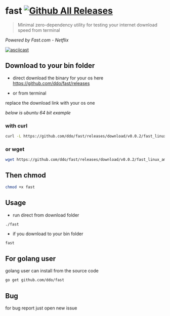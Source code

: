 # fast [![Github All Releases](https://img.shields.io/github/downloads/ddo/fast/total.svg?style=flat-square)]()
> Minimal zero-dependency utility for testing your internet download speed from terminal

*Powered by Fast.com - Netflix*

[![asciicast](https://asciinema.org/a/80106.png)](https://asciinema.org/a/80106)

## Download to your bin folder

* direct download the binary for your os here https://github.com/ddo/fast/releases

* or from terminal

replace the download link with your os one

*below is ubuntu 64 bit example*

### with curl

```sh
curl -L https://github.com/ddo/fast/releases/download/v0.0.2/fast_linux_amd64 -o fast
```

### or wget

```sh
wget https://github.com/ddo/fast/releases/download/v0.0.2/fast_linux_amd64 -O fast
```

## Then chmod

```sh
chmod +x fast
```

## Usage

* run direct from download folder

```sh
./fast
```

* if you download to your bin folder

```
fast
```

## For golang user

golang user can install from the source code

```sh
go get github.com/ddo/fast
```

## Bug

for bug report just open new issue